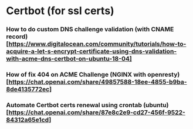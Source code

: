 # Certbot (for ssl certs)
### How to do custom DNS challenge validation (with CNAME record) [https://www.digitalocean.com/community/tutorials/how-to-acquire-a-let-s-encrypt-certificate-using-dns-validation-with-acme-dns-certbot-on-ubuntu-18-04]

### How of fix 404 on ACME Challenge (NGINX with openresty) [https://chat.openai.com/share/49857588-18ee-4855-b9ba-8de4135772ec]

### Automate Certbot certs renewal using crontab (ubuntu) [https://chat.openai.com/share/87e8c2e9-cd27-456f-9522-84312a65e1cd]

